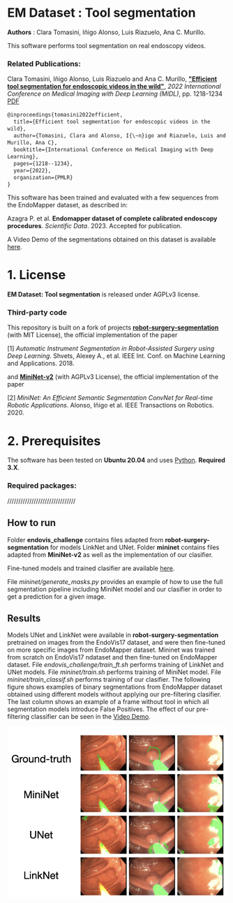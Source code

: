 # EM Dataset : Tool segmentation
**Authors** : Clara Tomasini, Iñigo Alonso, Luis Riazuelo, Ana C. Murillo.

This software performs tool segmentation on real endoscopy videos. 

### Related Publications:

Clara Tomasini, Iñigo Alonso, Luis Riazuelo and Ana C. Murillo, [**"Efficient tool segmentation for endoscopic videos in the wild"**](https://proceedings.mlr.press/v172/tomasini22a.html), *2022 International Conference on Medical Imaging with Deep Learning (MIDL)*, pp. 1218-1234 [PDF](https://proceedings.mlr.press/v172/tomasini22a/tomasini22a.pdf)

```
@inproceedings{tomasini2022efficient,
  title={Efficient tool segmentation for endoscopic videos in the wild},
  author={Tomasini, Clara and Alonso, I{\~n}igo and Riazuelo, Luis and Murillo, Ana C},
  booktitle={International Conference on Medical Imaging with Deep Learning},
  pages={1218--1234},
  year={2022},
  organization={PMLR}
}
```

This software has been trained and evaluated with a few sequences from the EndoMapper dataset, as described in:

Azagra P. et al. **Endomapper dataset of complete calibrated endoscopy procedures**. *Scientific Data*. 2023. Accepted for publication.

A Video Demo of the segmentations obtained on this dataset is available [here](https://drive.google.com/file/d/1anOHK4h19EesMFc_drYFnbcYtOBeTuJb/view?usp=sharing).

# 1. License
**EM Dataset: Tool segmentation** is released under AGPLv3 license. 

### Third-party code
This repository is built on a fork of projects [**robot-surgery-segmentation**](https://github.com/ternaus/robot-surgery-segmentation) (with MIT License), the official implementation of the paper 

[1] *Automatic Instrument Segmentation in Robot-Assisted Surgery using Deep Learning*. Shvets, Alexey A., et al. IEEE Int. Conf. on Machine Learning and Applications. 2018.

and [**MiniNet-v2**](https://github.com/Shathe/MiniNet-v2) (with AGPLv3 License), the official implementation of the paper

[2] *MiniNet: An Efficient Semantic Segmentation ConvNet for Real-time Robotic Applications*. Alonso, Iñigo et al. IEEE Transactions on Robotics. 2020.

# 2. Prerequisites
The software has been tested on **Ubuntu 20.04** and uses [Python](https://www.python.org). **Required 3.X**.

### Required packages:

///////////////////////////////

## How to run
Folder **endovis_challenge** contains files adapted from **robot-surgery-segmentation** for models LinkNet and UNet. 
Folder **mininet** contains files adapted from **MiniNet-v2** as well as the implementation of our clasifier. 

Fine-tuned models and trained clasifier are available [here](https://drive.google.com/drive/folders/1BYyfUek6arVhpgChWuhD6JVQ9-RS4ZNm?usp=sharing). 

File *mininet/generate_masks.py* provides an example of how to use the full segmentation pipeline including MiniNet model and our clasifier in order to get a prediction for a given image.

## Results 
Models UNet and LinkNet were available in **robot-surgery-segmentation** pretrained on images from the EndoVis17 dataset, and were then fine-tuned on more specific images from EndoMapper dataset. Mininet was trained from scratch on EndoVis17 ndataset and then fine-tuned on EndoMapper dataset.
File *endovis_challenge/train_ft.sh* performs training of LinkNet and UNet models. File *mininet/train.sh* performs training of MiniNet model. File *mininet/train_classif.sh* performs training of our clasifier. 
The following figure shows examples of binary segmentations from EndoMapper dataset obtained using different models without applying our pre-filtering clasifier. 
The last column shows an example of a frame without tool in which all segmentation models introduce False Positives. The effect of our pre-filtering classifier can be seen in the [Video Demo](https://drive.google.com/file/d/1anOHK4h19EesMFc_drYFnbcYtOBeTuJb/view?usp=sharing).


![results](/images/results_seg_hculb.png)
